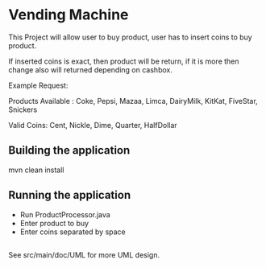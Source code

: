 # Vending Machine

This Project will allow user to buy product, user has to insert coins to buy product. 

If inserted coins is exact, then product will be return, if it is more then change also will returned depending on cashbox.

Example Request: 

Products Available : Coke, Pepsi, Mazaa, Limca, DairyMilk, KitKat, FiveStar, Snickers

Valid Coins: Cent, Nickle, Dime, Quarter, HalfDollar

## Building the application

mvn clean install

## Running the application

- Run ProductProcessor.java
- Enter product to buy
- Enter coins separated by space

## 

See src/main/doc/UML for more UML design.

